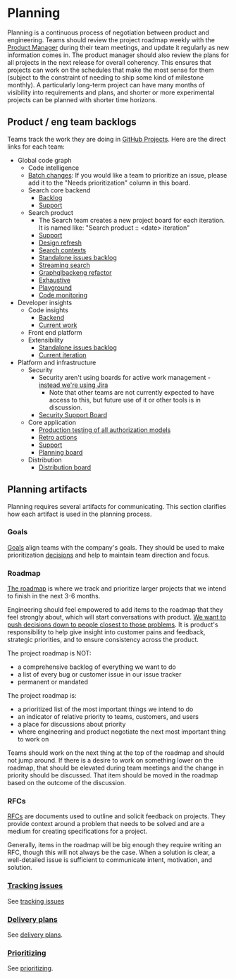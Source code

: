 # Planning

Planning is a continuous process of negotiation between product and engineering. Teams should review the project roadmap weekly with the [Product Manager](./roles/index.md#product-manager) during their team meetings, and update it regularly as new information comes in. The product manager should also review the plans for all projects in the next release for overall coherency. This ensures that projects can work on the schedules that make the most sense for them (subject to the constraint of needing to ship some kind of milestone monthly). A particularly long-term project can have many months of visibility into requirements and plans, and shorter or more experimental projects can be planned with shorter time horizons.

## Product / eng team backlogs

Teams track the work they are doing in [GitHub Projects](https://github.com/orgs/sourcegraph/projects). Here are the direct links for each team:

- Global code graph
  - Code intelligence
  - [Batch changes](https://github.com/orgs/sourcegraph/projects/119): If you would like a team to prioritize an issue, please add it to the "Needs prioritization" column in this board.
  - Search core backend
    - [Backlog](https://github.com/orgs/sourcegraph/projects/168)
    - [Support](https://github.com/orgs/sourcegraph/projects/166)
  - Search product
    - The Search team creates a new project board for each iteration. It is named like: "Search product :: \<date> iteration"
    - [Support](https://github.com/orgs/sourcegraph/projects/165)
    - [Design refresh](https://github.com/orgs/sourcegraph/projects/159)
    - [Search contexts](https://github.com/orgs/sourcegraph/projects/113)
    - [Standalone issues backlog](https://github.com/orgs/sourcegraph/projects/99)
    - [Streaming search](https://github.com/orgs/sourcegraph/projects/120)
    - [Graphqlbackeng refactor](https://github.com/orgs/sourcegraph/projects/172)
    - [Exhaustive](https://github.com/orgs/sourcegraph/projects/172)
    - [Playground](https://github.com/orgs/sourcegraph/projects/173)
    - [Code monitoring](https://github.com/orgs/sourcegraph/projects/121)
- Developer insights
  - Code insights
    - [Backend](https://github.com/orgs/sourcegraph/projects/122)
    - [Current work](https://github.com/orgs/sourcegraph/projects/118)
  - Front end platform
  - Extensibility
    - [Standalone issues backlog](https://github.com/orgs/sourcegraph/projects/116)
    - [Current iteration](https://github.com/orgs/sourcegraph/projects/118)
- Platform and infrastructure
  - Security
    - Security aren't using boards for active work management - [instead we're using Jira](https://sourcegraph.atlassian.net/secure/RapidBoard.jspa?rapidView=4&projectKey=SECURITY&view=planning&selectedIssue=SECURITY-27&epics=visible&issueLimit=100)
      - Note that other teams are not currently expected to have access to this, but future use of it or other tools is in discussion.
    - [Security Support Board](https://github.com/orgs/sourcegraph/projects/178)
  - Core application
    - [Production testing of all authorization models](https://github.com/orgs/sourcegraph/projects/164)
    - [Retro actions](https://github.com/orgs/sourcegraph/projects/162)
    - [Support](https://github.com/orgs/sourcegraph/projects/153)
    - [Planning board](https://github.com/orgs/sourcegraph/projects/148)
  - Distribution
    - [Distribution board](https://github.com/orgs/sourcegraph/projects/197)

## Planning artifacts

Planning requires several artifacts for communicating. This section clarifies how each artifact is used in the planning process.

### Goals

[Goals](../company/goals/index.md) align teams with the company's goals. They should be used to make prioritization [decisions](../communication/decisions.md) and help to maintain team direction and focus.

### Roadmap

[The roadmap](roadmap.md) is where we track and prioritize larger projects that we intend to finish in the next 3-6 months.

Engineering should feel empowered to add items to the roadmap that they feel strongly about, which will start conversations with product. [We want to push decisions down to people closest to those problems](../communication/decisions.md#what-makes-an-effective-decision). It is product's responsibility to help give insight into customer pains and feedback, strategic priorities, and to ensure consistency across the product.

The project roadmap is NOT:

- a comprehensive backlog of everything we want to do
- a list of every bug or customer issue in our issue tracker
- permanent or mandated

The project roadmap is:

- a prioritized list of the most important things we intend to do
- an indicator of relative priority to teams, customers, and users
- a place for discussions about priority
- where engineering and product negotiate the next most important thing to work on

Teams should work on the next thing at the top of the roadmap and should not jump around. If there is a desire to work on something lower on the roadmap, that should be elevated during team meetings and the change in priority should be discussed. That item should be moved in the roadmap based on the outcome of the discussion.

### RFCs

[RFCs](../communication/rfcs/index.md) are documents used to outline and solicit feedback on projects. They provide context around a problem that needs to be solved and are a medium for creating specifications for a project.

Generally, items in the roadmap will be big enough they require writing an RFC, though this will not always be the case. When a solution is clear, a well-detailed issue is sufficient to communicate intent, motivation, and solution.

### [Tracking issues](../engineering/tracking_issues.md)

See [tracking issues](../engineering/tracking_issues.md)

### [Delivery plans](delivery_plans.md)

See [delivery plans](delivery_plans.md).

### [Prioritizing](prioritizing.md)

See [prioritizing](prioritizing.md).
